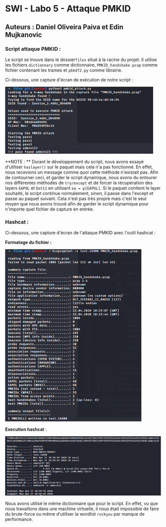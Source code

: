 # SWI - Labo 5 - Attaque PMKID 

## Auteurs : Daniel Oliveira Paiva et Edin Mujkanovic

### Script attaque PMKID  : 

Le script se trouve dans le dossier`files` situé à la racine du projet. Il utilise les fichiers `dictionnary` comme dictionnaire, `PMKID_handshake.pcap` comme fichier contenant les trames et `pbkdf2.py` comme librairie.

Ci-dessous, une capture d'écran de exécution de notre script : 

![](./images/script.png)

**NOTE : ** Durant le développement du script, nous avons essayé d'utiliser `haslayer()` sur le paquet mais cela n'a pas fonctionné. En effet, nous recevions un message comme quoi cette méthode n'existait pas. Afin de contourner ceci, et garder le script dynamique, nous avons du entourer nos différentes méthodes de `try/except` et de forcer la récupération des layers `EAPOL` et `Dot11` en utilisant `ea = p[EAPOL]`. Si le paquet contient le layer souhaité, le script continue normalement, sinon, il passe dans l'except et passe au paquet suivant. Cela n'est pas très propre mais c'est le seul moyen que nous avons trouvé afin de garder le script dynamique pour n'importe quel fichier de capture en entrée. 

### Hashcat : 

Ci-dessous, une capture d'écran de l'attaque PMKID avec l'outil hashcat : 

**Formatage du fichier :**

![](./images/format_pcap_hashcat.png)

**Execution hashcat** :

![](./images/hash_found.png)



Nous avons utilisé le même dictionnaire que pour le script. En effet, vu que nous travaillons dans une machine virtuelle, il nous était impossible de faire du brute-force ou même d'utiliser la wordlist `rockyou` par manque de performance.